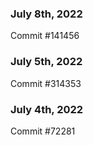 ### July 8th, 2022

Commit #141456

### July 5th, 2022

Commit #314353


### July 4th, 2022

Commit #72281
